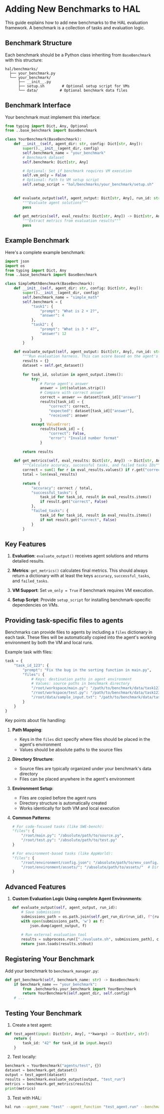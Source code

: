 # Adding New Benchmarks to HAL

This guide explains how to add new benchmarks to the HAL evaluation framework. A benchmark is a collection of tasks and evaluation logic.

## Benchmark Structure

Each benchmark should be a Python class inheriting from `BaseBenchmark` with this structure:

```
hal/benchmarks/
  ├── your_benchmark.py
  └── your_benchmark/
      ├── __init__.py
      ├── setup.sh        # Optional setup script for VMs
      └── data/          # Optional benchmark data files
```

## Benchmark Interface

Your benchmark must implement this interface:

```python
from typing import Dict, Any, Optional
from ..base_benchmark import BaseBenchmark

class YourBenchmark(BaseBenchmark):
    def __init__(self, agent_dir: str, config: Dict[str, Any]):
        super().__init__(agent_dir, config)
        self.benchmark_name = "your_benchmark"
        # Benchmark dataset
        self.benchmark: Dict[str, Any]

        # Optional: Set if benchmark requires VM execution
        self.vm_only = False
        # Optional: Path to VM setup script
        self.setup_script = "hal/benchmarks/your_benchmark/setup.sh"
        
        
    def evaluate_output(self, agent_output: Dict[str, Any], run_id: str) -> Dict[str, Any]:
        """Evaluate agent solutions"""
        pass
        
    def get_metrics(self, eval_results: Dict[str, Any]) -> Dict[str, Any]:
        """Extract metrics from evaluation results"""
        pass
```

## Example Benchmark

Here's a complete example benchmark:

```python
import json
import os
from typing import Dict, Any
from ..base_benchmark import BaseBenchmark

class SimpleMathBenchmark(BaseBenchmark):
    def __init__(self, agent_dir: str, config: Dict[str, Any]):
        super().__init__(agent_dir, config)
        self.benchmark_name = "simple_math"
        self.benchmark = {
            "task1": {
                "prompt": "What is 2 + 2?",
                "answer": 4
            },
            "task2": {
                "prompt": "What is 3 * 4?",
                "answer": 12
            }
        }
        
    def evaluate_output(self, agent_output: Dict[str, Any], run_id: str) -> Dict[str, Any]:
        """Run evaluation harness. This can score based on the agent's output, or by running an evaluation script on the entire environments returned by the agent (see AppWorld benchmark)."""
        results = {}
        dataset = self.get_dataset()
        
        for task_id, solution in agent_output.items():
            try:
                # Parse agent's answer
                answer = int(solution.strip())
                # Compare with correct answer
                correct = answer == dataset[task_id]["answer"]
                results[task_id] = {
                    "correct": correct,
                    "expected": dataset[task_id]["answer"],
                    "received": answer
                }
            except ValueError:
                results[task_id] = {
                    "correct": False,
                    "error": "Invalid number format"
                }
                
        return results
        
    def get_metrics(self, eval_results: Dict[str, Any]) -> Dict[str, Any]:
        """Calculate accuracy, successful tasks, and failed tasks IDs"""
        correct = sum(1 for r in eval_results.values() if r.get("correct", False))
        total = len(eval_results)
        
        return {
            "accuracy": correct / total,
            "successful_tasks": {
                task_id for task_id, result in eval_results.items()
                if result.get("correct", False)
            },
            "failed_tasks": {
                task_id for task_id, result in eval_results.items()
                if not result.get("correct", False)
            }
        }
```

## Key Features

1. **Evaluation**: `evaluate_output()` receives agent solutions and returns detailed results.

2. **Metrics**: `get_metrics()` calculates final metrics. This should always return a dictionary with at least the keys `accuracy`, `successful_tasks`, and `failed_tasks`.

3. **VM Support**: Set `vm_only = True` if benchmark requires VM execution.

4. **Setup Script**: Provide `setup_script` for installing benchmark-specific dependencies on VMs.

## Providing task-specific files to agents

Benchmarks can provide files to agents by including a `files` dictionary in each task. These files will be automatically copied into the agent's working environment by both the VM and local runs.

Example task with files:
```python
task = {
    "task_id_123": {
        "prompt": "Fix the bug in the sorting function in main.py",
        "files": {
            # Keys: destination paths in agent environment
            # Values: source paths in benchmark directory
            "/root/workspace/main.py": "/path/to/benchmark/data/task123/main.py",
            "/root/workspace/test.py": "/path/to/benchmark/data/task123/test.py",
            "/root/data/sample_input.txt": "/path/to/benchmark/data/task123/input.txt"
        }
    }
}
```

Key points about file handling:

1. **Path Mapping**: 
   - Keys in the `files` dict specify where files should be placed in the agent's environment
   - Values should be absolute paths to the source files

2. **Directory Structure**:
   - Source files are typically organized under your benchmark's data directory
   - Files can be placed anywhere in the agent's environment

3. **Environment Setup**:
   - Files are copied before the agent runs
   - Directory structure is automatically created
   - Works identically for both VM and local execution

4. **Common Patterns**:
   ```python
   # For code-focused tasks (like SWE-bench):
   "files": {
       "/root/main.py": "/absolute/path/to/source.py",
       "/root/test.py": "/absolute/path/to/test.py"
   }
   
   # For environment-based tasks (like AppWorld):
   "files": {
       "/root/environment/config.json": "/absolute/path/to/env_config.json",
       "/root/environment/assets/": "/absolute/path/to/assets/"  # Directory copy
   }
   ```

## Advanced Features

1. **Custom Evaluation Logic Using complete Agent Environments**:
   ```python
   def evaluate_output(self, agent_output, run_id):
       # Save submissions
       submissions_path = os.path.join(self.get_run_dir(run_id), f"{run_id}_submissions.json")
       with open(submissions_path, 'w') as f:
           json.dump(agent_output, f)
           
       # Run external evaluation tool
       results = subprocess.run(["./evaluate.sh", submissions_path], capture_output=True)
       return json.loads(results.stdout)
   ```

## Registering Your Benchmark

Add your benchmark to `benchmark_manager.py`:

```python
def get_benchmark(self, benchmark_name: str) -> BaseBenchmark:
    if benchmark_name == "your_benchmark":
        from .benchmarks.your_benchmark import YourBenchmark
        return YourBenchmark(self.agent_dir, self.config)
    # ...
```

## Testing Your Benchmark

1. Create a test agent:
```python
def test_agent(input: Dict[str, Any], **kwargs) -> Dict[str, str]:
    return {
        task_id: "42" for task_id in input.keys()
    }
```

2. Test locally:
```python
benchmark = YourBenchmark("agents/test", {})
dataset = benchmark.get_dataset()
output = test_agent(dataset)
results = benchmark.evaluate_output(output, "test_run")
metrics = benchmark.get_metrics(results)
print(metrics)
```

3. Test with HAL:
```bash
hal run --agent_name "test" --agent_function "test_agent.run" --benchmark "your_benchmark"
```
